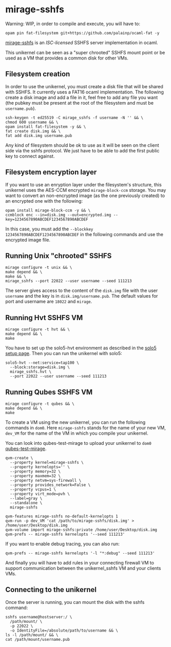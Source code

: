 # mirage-sshfs

Warning: WIP, in order to compile and execute, you will have to:
```
opam pin fat-filesystem git+https://github.com/palainp/ocaml-fat -y
```

[mirage-sshfs](https://github.com/palainp/mirage-sshfs) is an
_ISC-licensed_ SSHFS server implementation in ocaml.

This unikernel can be seen as a "super chrooted" SSHFS mount
point or be used as a VM that provides a common disk for other
VMs.

## Filesystem creation
In order to use the unikernel, you must create a disk file that
will be shared with SSHFS. It currently uses a FAT16 ocaml
implementation. The following create a disk image and add a
file in it, feel free to add any file you want (the pubkey must
be present at the root of the filesystem and must be `username.pub`).
```
ssh-keygen -t ed25519 -C mirage_sshfs -f username -N '' && \
chmod 600 username && \
opam install fat-filesystem -y && \
fat create disk.img && \
fat add disk.img username.pub
```

Any kind of filesystem should be ok to use as it will be seen on the
client side via the sshfs protocol. We just have to be able to add
the first public key to connect against.

## Filesystem encryption layer
If you want to use an enryption layer under the filesystem's structure,
this unikernel uses the AES-CCM encrypted `mirage-block-ccm` storage.
You may want to convert an non-encrypted image (as the one previously
created) to an encrypted one with the following:
```
opam install mirage-block-ccm -y && \
ccmblock enc --in=disk.img --out=encrypted.img --key=1234567890ABCDEF1234567890ABCDEF
```

In this case, you must add the `--blockkey 1234567890ABCDEF1234567890ABCDEF`
in the following commands and use the encrypted image file.

## Running Unix "chrooted" SSHFS
```
mirage configure -t unix && \
make depend && \
make && \
mirage_sshfs --port 22022 --user username --seed 111213
```

The server gives access to the content of the `disk.img`
file with the user `username` and the key is in
`disk.img/username.pub`. The default values for port and
username are `18022` and `mirage`.

## Running Hvt SSHFS VM
```
mirage configure -t hvt && \
make depend && \
make
```

You have to set up the solo5-hvt environment as described in the
[solo5 setup page](https://github.com/Solo5/solo5/blob/master/docs/building.md#setting-up).
Then you can run the unikernel with solo5:
```
solo5-hvt --net:service=tap100 \
  --block:storage=disk.img \
  mirage_sshfs.hvt \
  --port 22022 --user username --seed 111213
```

## Running Qubes SSHFS VM
```
mirage configure -t qubes && \
make depend && \
make
```

To create a VM using the new unikernel, you can run the following commands in `dom0`.
Here `mirage-sshfs` stands for the name of your new VM, `dev_VM` for the name of the
VM in which you compile your unikernel.

You can look into qubes-test-mirage to upload your unikernel to `dom0`
[qubes-test-mirage](https://github.com/talex5/qubes-test-mirage).

```
qvm-create \
  --property kernel=mirage-sshfs \
  --property kernelopts='' \
  --property memory=32 \
  --property maxmem=32 \
  --property netvm=sys-firewall \
  --property provides_network=False \
  --property vcpus=1 \
  --property virt_mode=pvh \
  --label=gray \
  --standalone \
  mirage-sshfs

qvm-features mirage-sshfs no-default-kernelopts 1
qvm-run -p dev_VM 'cat /path/to/mirage-sshfs/disk.img' > /home/user/Desktop/disk.img
qvm-volume import mirage-sshfs:private /home/user/Desktop/disk.img
qvm-prefs -- mirage-sshfs kernelopts '--seed 111213'
```

If you want to enable debug tracing, you can also run:
```
qvm-prefs -- mirage-sshfs kernelopts '-l "*:debug" --seed 111213'
```

And finally you will have to add rules in your connecting firewall VM to support
communication between the unikernel_sshfs VM and your clients VMs.

## Connecting to the unikernel

Once the server is running, you can mount the disk with the sshfs
command:
```
sshfs username@hostserver:/ \
  /path/mount/ \
  -p 22022 \
  -o IdentityFile=/absolute/path/to/username && \
ls -l /path/mount/ && \
cat /path/mount/username.pub
```
